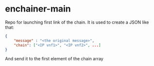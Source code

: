 # enchainer-main
Repo for launching first link of the chain. It is used to create a JSON like that:
```json
{
    "message" : "<the original message>",
    "chain": ["<IP vnf1>", "<IP vnf2>", ...]
}
```
And send it to the first element of the chain array
